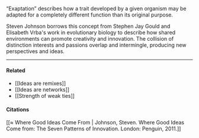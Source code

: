 “Exaptation” describes how a trait developed by a given organism may be adapted for a completely different function than its original purpose.

Steven Johnson borrows this concept from Stephen Jay Gould and Elisabeth Vrba's work in evolutionary biology to describe how shared environments can promote creativity and innovation. The collision of distinction interests and passions overlap and intermingle, producing new perspectives and ideas.

---

#### Related

-   [[Ideas are remixes]]
-   [[Ideas are networks]]
-   [[Strength of weak ties]]

#### Citations

[[≈ Where Good Ideas Come From | Johnson, Steven. Where Good Ideas Come from: The Seven Patterns of Innovation. London: Penguin, 2011.]]